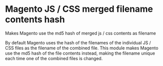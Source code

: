 # Magento JS / CSS merged filename contents hash
Makes Magento use the md5 hash of merged js / css contents as filename    
   
By default Magento uses the hash of the filenames of the individual JS / CSS files as the filename of the combined file. This module makes Magento use the md5 hash of the file contents instead, making the filename unique each time one of the combined files is changed.
